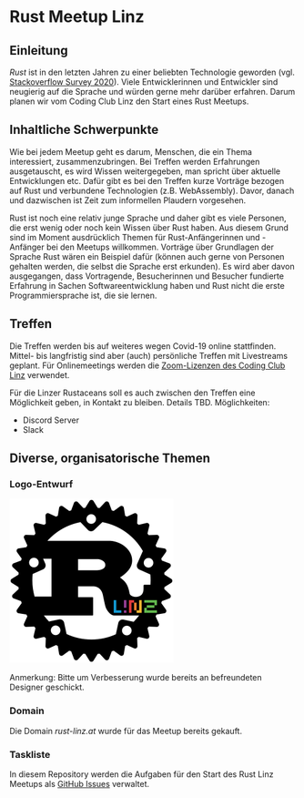 # Rust Meetup Linz

## Einleitung

*Rust* ist in den letzten Jahren zu einer beliebten Technologie geworden (vgl. [Stackoverflow Survey 2020](https://insights.stackoverflow.com/survey/2020#technology-most-loved-dreaded-and-wanted-languages)). Viele Entwicklerinnen und Entwickler sind neugierig auf die Sprache und würden gerne mehr darüber erfahren. Darum planen wir vom Coding Club Linz den Start eines Rust Meetups.

## Inhaltliche Schwerpunkte

Wie bei jedem Meetup geht es darum, Menschen, die ein Thema interessiert, zusammenzubringen. Bei Treffen werden Erfahrungen ausgetauscht, es wird Wissen weitergegeben, man spricht über aktuelle Entwicklungen etc. Dafür gibt es bei den Treffen kurze Vorträge bezogen auf Rust und verbundene Technologien (z.B. WebAssembly). Davor, danach und dazwischen ist Zeit zum informellen Plaudern vorgesehen.

Rust ist noch eine relativ junge Sprache und daher gibt es viele Personen, die erst wenig oder noch kein Wissen über Rust haben. Aus diesem Grund sind im Moment ausdrücklich Themen für Rust-Anfängerinnen und -Anfänger bei den Meetups willkommen. Vorträge über Grundlagen der Sprache Rust wären ein Beispiel dafür (können auch gerne von Personen gehalten werden, die selbst die Sprache erst erkunden). Es wird aber davon ausgegangen, dass Vortragende, Besucherinnen und Besucher fundierte Erfahrung in Sachen Softwareentwicklung haben und Rust nicht die erste Programmiersprache ist, die sie lernen.

## Treffen

Die Treffen werden bis auf weiteres wegen Covid-19 online stattfinden. Mittel- bis langfristig sind aber (auch) persönliche Treffen mit Livestreams geplant. Für Onlinemeetings werden die [Zoom-Lizenzen des Coding Club Linz](https://github.com/coderdojo-linz/coderdojo-online/blob/master/Zoom.md) verwendet.

Für die Linzer Rustaceans soll es auch zwischen den Treffen eine Möglichkeit geben, in Kontakt zu bleiben. Details TBD. Möglichkeiten:

* Discord Server
* Slack

## Diverse, organisatorische Themen

### Logo-Entwurf

![Rust Linz Logo](Rust-Linz.svg)

Anmerkung: Bitte um Verbesserung wurde bereits an befreundeten Designer geschickt.

### Domain

Die Domain *rust-linz.at* wurde für das Meetup bereits gekauft.

### Taskliste

In diesem Repository werden die Aufgaben für den Start des Rust Linz Meetups als [GitHub Issues](https://github.com/coding-club-linz/rust-meetup-concept/issues) verwaltet.
